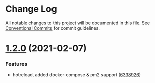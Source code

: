 # Change Log

All notable changes to this project will be documented in this file.
See [Conventional Commits](https://conventionalcommits.org) for commit guidelines.

# [1.2.0](https://github.com/SocketSomeone/Miko/compare/@miko/bot@1.1.0...@miko/bot@1.2.0) (2021-02-07)


### Features

* hotreload, added docker-compose & pm2 support ([6338926](https://github.com/SocketSomeone/Miko/commit/63389260d19e5d4cca96d29dcb54ff645aef9327))
